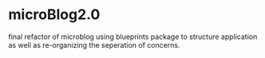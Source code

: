 # microBlog2.0

final refactor of microblog using blueprints package to structure application as well as re-organizing 
the seperation of concerns. 
